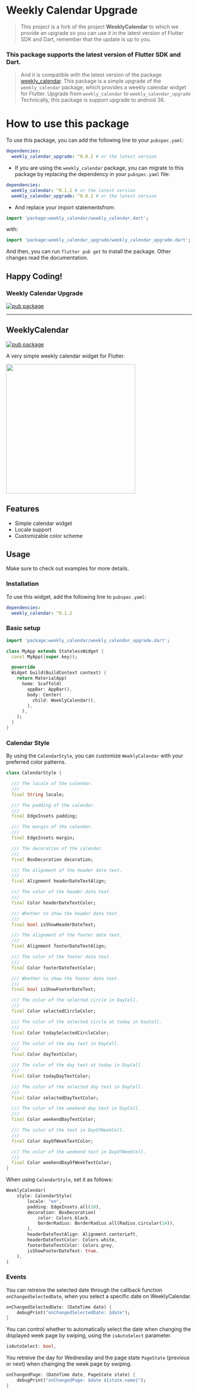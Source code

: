 # Weekly Calendar Upgrade 

> This project is a fork of the project **WeeklyCalendar** to which we provide an upgrade so you can use it in the latest version of Flutter SDK and Dart, remember that the update is up to you.

### This package supports the latest version of Flutter SDK and Dart.
> And it is compatible with the latest version of the package [weekly_calendar](https://pub.dev/packages/weekly_calendar).
> This package is a simple upgrade of the `weekly_calendar` package, which provides a weekly calendar widget for Flutter.
> Upgrade from `weekly_calendar` to `weekly_calendar_upgrade`
> Technically, this package is support upgrade to android 36.

# How to use this package

To use this package, you can add the following line to your `pubspec.yaml`:

```yaml
dependencies:
  weekly_calendar_upgrade: ^0.0.2 # or the latest version
```

* If you are using the `weekly_calendar` package, you can migrate to this package by replacing the dependency in your `pubspec.yaml` file:

```yaml
dependencies:
  weekly_calendar: ^0.1.2 # or the latest version
  weekly_calendar_upgrade: ^0.0.2 # or the latest version
```

* And replace your import statementsfrom:

```dart
import 'package:weekly_calendar/weekly_calendar.dart';
```

with:

```dart
import 'package:weekly_calendar_upgrade/weekly_calendar_upgrade.dart';
```

And then, you can run `flutter pub get` to install the package.
Other changes read the documentation.

## Happy Coding!

### Weekly Calendar Upgrade

[![pub package](https://img.shields.io/pub/v/weekly_calendar_upgrade.svg)](https://pub.dev/packages/weekly_calendar_upgrade)
 
----------------------------------------

## WeeklyCalendar

[![pub package](https://img.shields.io/pub/v/weekly_calendar.svg)](https://pub.dev/packages/weekly_calendar)

A very simple weekly calendar widget for Flutter.

<img src="https://github.com/mlballack/WeeklyCalendarForFlutter/assets/77086210/dc5ef69e-b120-4339-80cc-b7bf695258a0" width="350" />

## Features

* Simple calendar widget
* Locale support
* Customizable color scheme

## Usage

Make sure to check out examples for more details.

### Installation
To use this widget, add the following line to `pubspec.yaml`:

```yaml
dependencies:
  weekly_calendar: ^0.1.2
```

### Basic setup

```dart
import 'package:weekly_calendar/weekly_calendar_upgrade.dart';

class MyApp extends StatelessWidget {
  const MyApp({super.key});

  @override
  Widget build(BuildContext context) {
    return MaterialApp(
      home: Scaffold(
        appBar: AppBar(),
        body: Center(
          child: WeeklyCalendar(),
        ),
      ),
    );
  }
}
```

### Calendar Style
By using the `CalendarStyle`, you can customize `WeeklyCalendar` with your preferred color patterns.

```dart
class CalendarStyle {

  /// The locale of the calendar.
  ///
  final String locale;

  /// The padding of the calendar.
  ///
  final EdgeInsets padding;

  /// The margin of the calendar.
  ///
  final EdgeInsets margin;

  /// The decoration of the calendar.
  ///
  final BoxDecoration decoration;

  /// The alignment of the header date text.
  ///
  final Alignment headerDateTextAlign;

  /// The color of the header date text.
  ///
  final Color headerDateTextColor;

  /// Whether to show the header date text.
  ///
  final bool isShowHeaderDateText;

  /// The alignment of the footer date text.
  ///
  final Alignment footerDateTextAlign;

  /// The color of the footer date text.
  ///
  final Color footerDateTextColor;

  /// Whether to show the footer date text.
  ///
  final bool isShowFooterDateText;

  /// The color of the selected circle in DayCell.
  ///
  final Color selectedCircleColor;

  /// The color of the selected circle at today in DayCell.
  ///
  final Color todaySelectedCircleColor;

  /// The color of the day text in DayCell.
  ///
  final Color dayTextColor;

  /// The color of the day text at today in DayCell.
  ///
  final Color todayDayTextColor;

  /// The color of the selected day text in DayCell.
  ///
  final Color selectedDayTextColor;

  /// The color of the weekend day text in DayCell.
  ///
  final Color weekendDayTextColor;

  /// The color of the text in DayOfWeekCell.
  ///
  final Color dayOfWeekTextColor;

  /// The color of the weekend text in DayOfWeekCell.
  ///
  final Color weekendDayOfWeekTextColor;
}
```

When using `CalendarStyle`, set it as follows:

```dart
WeeklyCalendar(
    style: CalendarStyle(
        locale: "en",
        padding: EdgeInsets.all(10),
        decoration: BoxDecoration(
            color: Colors.black,
            borderRadius: BorderRadius.all(Radius.circular(14)),
        ),
        headerDateTextAlign: Alignment.centerLeft,
        headerDateTextColor: Colors.white,
        footerDateTextColor: Colors.grey,
        isShowFooterDateText: true,
    ),
)
```

### Events
You can retreive the selected date through the callback function `onChangedSelectedDate`, when you select a specific date on WeeklyCalendar.

```dart
onChangedSelectedDate: (DateTime date) {
    debugPrint("onChangedSelectedDate: $date");
}
```

You can control whether to automatically select the date when changing the displayed week page by swiping, using the `isAutoSelect` parameter.

```dart
isAutoSelect: bool,
```

You retreive the day for Wednesday and the page state `PageState` (previous or next) when chainging the week page by swiping.

```dart
onChangedPage: (DateTime date, PageState state) {
    debugPrint("onChangedPage: $date ${state.name}");
}
```
